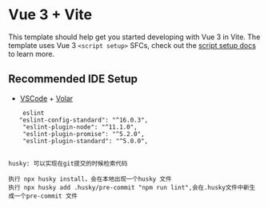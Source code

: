 # Vue 3 + Vite

This template should help get you started developing with Vue 3 in Vite. The template uses Vue 3 `<script setup>` SFCs, check out the [script setup docs](https://v3.vuejs.org/api/sfc-script-setup.html#sfc-script-setup) to learn more.

## Recommended IDE Setup

- [VSCode](https://code.visualstudio.com/) + [Volar](https://marketplace.visualstudio.com/items?itemName=johnsoncodehk.volar)
   
```text
    eslint
   "eslint-config-standard": "^16.0.3",
    "eslint-plugin-node": "^11.1.0",
    "eslint-plugin-promise": "^5.2.0",
    "eslint-plugin-standard": "^5.0.0",

```
```text

husky: 可以实现在git提交的时候检索代码

执行 npx husky install，会在本地出现一个husky 文件
执行 npx husky add .husky/pre-commit "npm run lint",会在.husky文件中新生成一个pre-commit 文件
```
